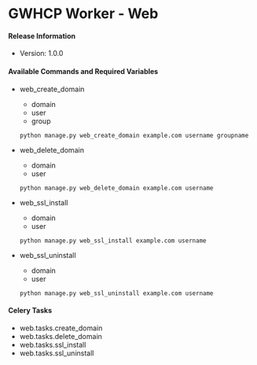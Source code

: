 # GWHCP Worker - Web #

#### Release Information ####

* Version: 1.0.0

#### Available Commands and Required Variables ####
  
* web_create_domain
    * domain
    * user
    * group

    `python manage.py web_create_domain example.com username groupname`

* web_delete_domain
    * domain
    * user

    `python manage.py web_delete_domain example.com username`

* web_ssl_install
    * domain
    * user

    `python manage.py web_ssl_install example.com username`

* web_ssl_uninstall
    * domain
    * user

    `python manage.py web_ssl_uninstall example.com username`

#### Celery Tasks ####

* web.tasks.create_domain
* web.tasks.delete_domain
* web.tasks.ssl_install
* web.tasks.ssl_uninstall